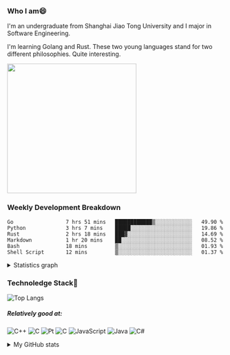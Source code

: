 ### Who I am😄
I'm an undergraduate from Shanghai Jiao Tong University and I major in Software Engineering.

I'm learning Golang and Rust. These two young languages stand for two different philosophies. Quite interesting.

<img src="https://images.squarespace-cdn.com/content/v1/5e10bdc20efb8f0d169f85f9/1632583991063-DG67R13E0S7XK244CSVE/rust-vs-go.png" height="300em"/>

### Weekly Development Breakdown
<!--START_SECTION:waka-->

```text
Go                 7 hrs 51 mins   ████████████▒░░░░░░░░░░░░   49.90 %
Python             3 hrs 7 mins    █████░░░░░░░░░░░░░░░░░░░░   19.86 %
Rust               2 hrs 18 mins   ███▓░░░░░░░░░░░░░░░░░░░░░   14.69 %
Markdown           1 hr 20 mins    ██░░░░░░░░░░░░░░░░░░░░░░░   08.52 %
Bash               18 mins         ▒░░░░░░░░░░░░░░░░░░░░░░░░   01.93 %
Shell Script       12 mins         ▒░░░░░░░░░░░░░░░░░░░░░░░░   01.37 %
```

<!--END_SECTION:waka-->
<details>
  <summary>Statistics graph</summary>
  <p align="center">
    <img src="https://wakatime.com/share/@c0fc2eae-3121-4f9e-8064-2a0f57352f62/e973be70-27aa-421b-88f5-96824ac76947.svg" height="300em"/>
    <img src="https://wakatime.com/share/@c0fc2eae-3121-4f9e-8064-2a0f57352f62/602e3ec4-11ce-4368-87bc-684fd89aaebb.svg" height="300em"/>
  </p>
</details>

### Technoledge Stack🤔

![Top Langs](https://github-readme-stats.vercel.app/api/top-langs/?username=Okabe-Rintarou-0&layout=compact&langs_count=8&hide=TeX,Makefile,CMake,Perl,Shell&theme=dracula)

##### Relatively good at:

<img alt="C++" src="https://img.shields.io/badge/c++-%2300599C.svg?style=for-the-badge&logo=c%2B%2B&logoColor=white"/> <img alt="C" src="https://img.shields.io/badge/c-%2300599C.svg?style=for-the-badge&logo=c&logoColor=white"/> <img alt="Pt" src="https://img.shields.io/badge/Go-00ADD8?style=for-the-badge&logo=go&logoColor=white"/>  <img alt="C" src="https://img.shields.io/badge/Python-3776AB?style=for-the-badge&logo=python&logoColor=white"/> <img alt="JavaScript" src="https://img.shields.io/badge/javascript-%23323330.svg?style=for-the-badge&logo=javascript&logoColor=%23F7DF1E"/> <img alt="Java" src="https://img.shields.io/badge/java-%23ED8B00.svg?style=for-the-badge&logo=java&logoColor=white"/>
<img alt="C#" src="https://img.shields.io/badge/C%23-239120?style=for-the-badge&logo=c-sharp&logoColor=white"/> 

<details>
  <summary>My GitHub stats</summary>
  <img src = "https://github-readme-stats.vercel.app/api?username=Okabe-Rintarou-0&show_icons=true&theme=dracula" />
</details>

